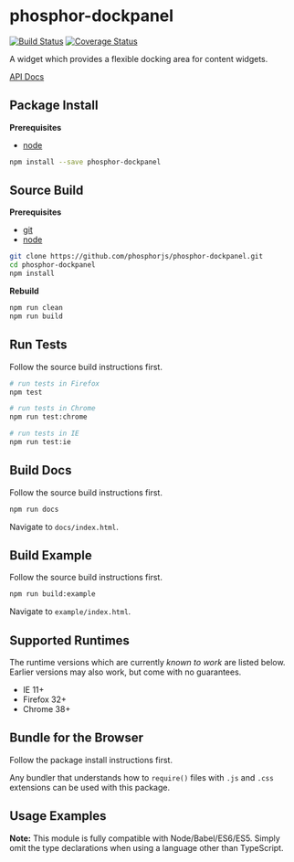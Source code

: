 phosphor-dockpanel
==================

[![Build Status](https://travis-ci.org/phosphorjs/phosphor-dockpanel.svg)](https://travis-ci.org/phosphorjs/phosphor-dockpanel?branch=master)
[![Coverage Status](https://coveralls.io/repos/phosphorjs/phosphor-dockpanel/badge.svg?branch=master&service=github)](https://coveralls.io/github/phosphorjs/phosphor-dockpanel?branch=master)

A widget which provides a flexible docking area for content widgets.

[API Docs](http://phosphorjs.github.io/phosphor-dockpanel/api/)


Package Install
---------------

**Prerequisites**
- [node](http://nodejs.org/)

```bash
npm install --save phosphor-dockpanel
```


Source Build
------------

**Prerequisites**
- [git](http://git-scm.com/)
- [node](http://nodejs.org/)

```bash
git clone https://github.com/phosphorjs/phosphor-dockpanel.git
cd phosphor-dockpanel
npm install
```

**Rebuild**
```bash
npm run clean
npm run build
```


Run Tests
---------

Follow the source build instructions first.

```bash
# run tests in Firefox
npm test

# run tests in Chrome
npm run test:chrome

# run tests in IE
npm run test:ie
```


Build Docs
----------

Follow the source build instructions first.

```bash
npm run docs
```

Navigate to `docs/index.html`.


Build Example
-------------

Follow the source build instructions first.

```bash
npm run build:example
```

Navigate to `example/index.html`.


Supported Runtimes
------------------

The runtime versions which are currently *known to work* are listed below.
Earlier versions may also work, but come with no guarantees.

- IE 11+
- Firefox 32+
- Chrome 38+


Bundle for the Browser
----------------------

Follow the package install instructions first.

Any bundler that understands how to `require()` files with `.js` and `.css`
extensions can be used with this package.


Usage Examples
--------------

**Note:** This module is fully compatible with Node/Babel/ES6/ES5. Simply
omit the type declarations when using a language other than TypeScript.
